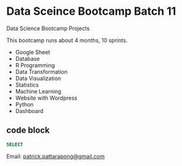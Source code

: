 # Data Sceince Bootcamp Batch 11
Data Science Bootcamp Projects

This bootcamp runs about 4 months, 10 sprints.

- Google Sheet
- Database
- R Programming
- Data Transformation
- Data Visualization
- Statistics
- Machine Learning
- Website with Wordpress
- Python
- Dashboard

## code block

``` sql
SELECT
```


Email: patrick.pattarapong@gmail.com
